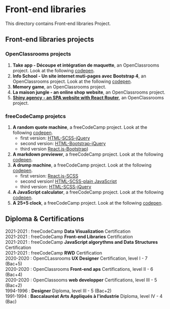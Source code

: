 # Front-end libraries
This directory contains Front-end libraries Project.
## Front-end libraries projects
### OpenClassrooms projects
1. **Take app - Découpe et intégration de maquette**, an OpenClassrooms project. Look at the following [codepen](https://codepen.io/s-manguy/full/OJmjXqm).
2. **Info School - Un site internet muti-pages avec Bootstrap 4**, an OpenClassrooms project. Look at the following [codepen](https://codepen.io/s-manguy/full/gOWGzjx).
3. **Memory game**, an OpenClassrooms project.
4. **La maison jungle - an online shop website**, an OpenClassrooms project.
5. **[Shiny agency - an SPA website with React Router](https://github.com/s-manguy/projects/tree/main/front-end-libraries/oc-05-shiny-agency)**, an OpenClassrooms project.

### freeCodeCamp projetcs
1. **A random quote machine**, a freeCodeCamp project. Look at the following [codepen](https://codepen.io/s-manguy/full/rNjqXWB).
    * first version: [HTML-SCSS-jQuery](https://github.com/s-manguy/projects/tree/main/front-end-libraries/fcc-01-randomquote-version-01-html-scss-jquery)
    * second version: [HTML-Bootstrap-jQuery](https://github.com/s-manguy/projects/tree/main/front-end-libraries/fcc-01-randomquote-version-02-bootstrap-jquery)
    * third version [React.js-Bootstrap](https://github.com/s-manguy/projects/tree/main/front-end-libraries/fcc-01-randomquote-version-03-react-bootstrap))
3. **A markdown previewer**, a freeCodeCamp project. Look at the following [codepen](https://codepen.io/s-manguy/full/WNRmrdZ).
4. **A drump machine**, a freeCodeCamp project. Look at the following [codepen](https://codepen.io/s-manguy/full/NWpKNGP).
    * first version: [React.js-SCSS](https://github.com/s-manguy/projects/tree/main/front-end-libraries/fcc-03-drum-machine-version-01-react)
    * second version! [HTML-SCSS-plain JavaScript](https://github.com/s-manguy/projects/tree/main/front-end-libraries/fcc-03-drum-machine-version-02-plainjavascript)
    * third version: [HTML-SCSS-jQuery](https://github.com/s-manguy/projects/tree/main/front-end-libraries/fcc-03-drum-machine-version-03-jquery)
6. **A JavaScript calculator**, a freeCodeCamp project. Look at the following [codepen](https://codepen.io/s-manguy/full/qBrWgMJ).
7. **A 25+5 clock**, a freeCodeCamp project. Look at the following [codepen](https://codepen.io/s-manguy/full/PopzrzK).


## Diploma & Certifications
2021-2021 : freeCodeCamp **Data Visualization** Certification  
2021-2021 : freeCodeCamp **Front-end Libraries** Certification  
2021-2021 : freeCodeCamp **JavaScript algorythms and Data Structures** Certification  
2021-2021 : freeCodeCamp **RWD** Certification  
2020-2020 : OpenCLassrooms **UX Designer** Certification, level I - 7 (Bac+5)  
2020-2020 : OpenClassrooms **Front-end aps** Certifications, level II - 6 (Bac+4)  
2020-2020 : OpenClassooms **web developper** Certifications, level III - 5 (Bac+2)  
1994-1996 : **Designer** Diploma, level III - 5 (Bac+2)  
1991-1994 : **Baccalauréat Arts Appliqués à l'industrie** Diploma, level IV - 4 (Bac)  
